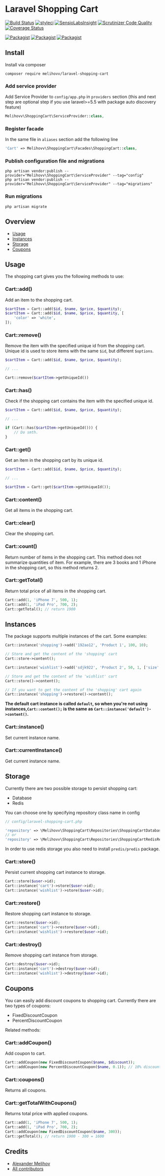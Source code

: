 Laravel Shopping Cart
=====================

[![Build Status](https://travis-ci.org/melihovv/laravel-shopping-cart.svg?branch=master)](https://travis-ci.org/melihovv/laravel-shopping-cart)
[![styleci](https://styleci.io/repos/95455977/shield)](https://styleci.io/repos/95455977)
[![SensioLabsInsight](https://insight.sensiolabs.com/projects/b244d9ba-7db5-4452-a97f-3032e40c999c/mini.png)](https://insight.sensiolabs.com/projects/b244d9ba-7db5-4452-a97f-3032e40c999c)
[![Scrutinizer Code Quality](https://scrutinizer-ci.com/g/melihovv/laravel-shopping-cart/badges/quality-score.png?b=master)](https://scrutinizer-ci.com/g/melihovv/laravel-shopping-cart/?branch=master)
[![Coverage Status](https://coveralls.io/repos/github/melihovv/laravel-shopping-cart/badge.svg?branch=master)](https://coveralls.io/github/melihovv/laravel-shopping-cart?branch=master)

[![Packagist](https://img.shields.io/packagist/v/melihovv/laravel-shopping-cart.svg)](https://packagist.org/packages/melihovv/laravel-shopping-cart)
[![Packagist](https://poser.pugx.org/melihovv/laravel-shopping-cart/d/total.svg)](https://packagist.org/packages/melihovv/laravel-shopping-cart)
[![Packagist](https://img.shields.io/packagist/l/melihovv/laravel-shopping-cart.svg)](https://packagist.org/packages/melihovv/laravel-shopping-cart)

## Install

Install via composer
```
composer require melihovv/laravel-shopping-cart
```


### Add service provider

Add Service Provider to `config/app.php` in `providers` section (this and next
step are optional step if you use laravel>=5.5 with package auto discovery
feature)
```php
Melihovv\ShoppingCart\ServiceProvider::class,
```

### Register facade
In the same file in `aliases` section add the following line
```php
'Cart' => Melihovv\ShoppingCart\Facades\ShoppingCart::class,
```

### Publish configuration file and migrations

```
php artisan vendor:publish --provider="Melihovv\ShoppingCart\ServiceProvider" --tag="config"
php artisan vendor:publish --provider="Melihovv\ShoppingCart\ServiceProvider" --tag="migrations"
```

### Run migrations

```
php artisan migrate
```

## Overview

* [Usage](#usage)
* [Instances](#instances)
* [Storage](#storage)
* [Coupons](#coupons)

## Usage

The shopping cart gives you the following methods to use:

### Cart::add()

Add an item to the shopping cart.

```php
$cartItem = Cart::add($id, $name, $price, $quantity);
$cartItem = Cart::add($id, $name, $price, $quantity, [
    'color' => 'white',
]);
```

### Cart::remove()

Remove the item with the specified unique id from the shopping cart. Unique id
is used to store items with the same `$id`, but different `$options`.

```php
$cartItem = Cart::add($id, $name, $price, $quantity);

// ...

Cart::remove($cartItem->getUniqueId())
```

### Cart::has()

Check if the shopping cart contains the item with the specified unique id.

```php
$cartItem = Cart::add($id, $name, $price, $quantity);

// ...

if (Cart::has($cartItem->getUniqueId())) {
    // Do smth.
}
```

### Cart::get()

Get an item in the shopping cart by its unique id.

```php
$cartItem = Cart::add($id, $name, $price, $quantity);

// ...

$cartItem = Cart::get($cartItem->getUniqueId());
```

### Cart::content()

Get all items in the shopping cart.

### Cart::clear()

Clear the shopping cart.

### Cart::count()

Return number of items in the shopping cart. This method does not summarize
quantities of item. For example, there are 3 books and 1 iPhone in the
shopping cart, so this method returns 2.

### Cart::getTotal()

Return total price of all items in the shopping cart.

```php
Cart::add(1, 'iPhone 7', 500, 1);
Cart::add(1, 'iPad Pro', 700, 2);
Cart::getTotal(); // return 1900
```

## Instances

The package supports multiple instances of the cart. Some examples:

```php
Cart::instance('shopping')->add('192ao12', 'Product 1', 100, 10);

// Store and get the content of the 'shopping' cart
Cart::store->content();

Cart::instance('wishlist')->add('sdjk922', 'Product 2', 50, 1, ['size' => 'medium']);

// Store and get the content of the 'wishlist' cart
Cart::store()->content();

// If you want to get the content of the 'shopping' cart again
Cart::instance('shopping')->restore()->content();
```

**The default cart instance is called `default`, so when you're not using
instances,`Cart::content();` is the same as `Cart::instance('default')->content()`.**

### Cart::instance()

Set current instance name.

### Cart::currentInstance()

Get current instance name.

## Storage

Currently there are two possible storage to persist shopping cart:
* Database
* Redis

You can choose one by specifying repository class name in config

```php
// config/laravel-shopping-cart.php

'repository' => \Melihovv\ShoppingCart\Repositories\ShoppingCartDatabaseRepository::class,
// or
'repository' => \Melihovv\ShoppingCart\Repositories\ShoppingCartRedisRepository::class,
```

In order to use redis storage you also need to install `predis/predis` package.

### Cart::store()

Persist current shopping cart instance to storage.

```php
Cart::store($user->id);
Cart::instance('cart')->store($user->id);
Cart::instance('wishlist')->store($user->id);
```

### Cart::restore()

Restore shopping cart instance to storage.

```php
Cart::restore($user->id);
Cart::instance('cart')->restore($user->id);
Cart::instance('wishlist')->restore($user->id);
```

### Cart::destroy()

Remove shopping cart instance from storage.

```php
Cart::destroy($user->id);
Cart::instance('cart')->destroy($user->id);
Cart::instance('wishlist')->destroy($user->id);
```

## Coupons

You can easily add discount coupons to shopping cart. Currently there are two
types of coupons:

* FixedDiscountCoupon
* PercentDiscountCoupon

Related methods:

### Cart::addCoupon()

Add coupon to cart.

```php
Cart::addCoupon(new FixedDiscountCoupon($name, $discount));
Cart::addCoupon(new PercentDiscountCoupon($name, 0.1)); // 10% discount
```

### Cart::coupons()

Returns all coupons.

### Cart::getTotalWithCoupons()

Returns total price with applied coupons.

```php
Cart::add(1, 'iPhone 7', 500, 1);
Cart::add(1, 'iPad Pro', 700, 2);
Cart::addCoupon(new FixedDiscountCoupon($name, 300));
Cart::getTotal(); // return 1900 - 300 = 1600
```

## Credits

- [Alexander Melihov](https://github.com/melihovv)
- [All contributors](https://github.com/melihovv/laravel-shopping-cart/graphs/contributors)
